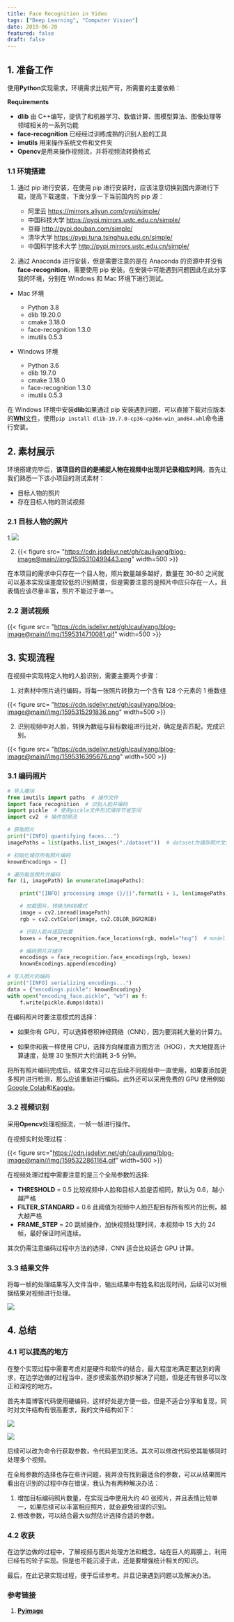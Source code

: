 ```yaml
---
title: Face Recognition in Video
tags: ["Deep Learning", "Computer Vision"]
date: 2019-06-20
featured: false
draft: false
---
```


## 1. 准备工作

使用**Python**实现需求，环境需求比较严苛，所需要的主要依赖：

**Requirements**

- **dlib** 由 C++编写，提供了和机器学习、数值计算、图模型算法、图像处理等领域相关的一系列功能
- **face-recognition** 已经经过训练成熟的识别人脸的工具
- **imutils** 用来操作系统文件和文件夹
- **Opencv**是用来操作视频流，并将视频流转换格式

### 1.1 环境搭建

1. 通过 pip 进行安装，在使用 pip 进行安装时，应该注意切换到国内源进行下载，提高下载速度，下面分享一下当前国内的 pip 源：

   - 阿里云 https://mirrors.aliyun.com/pypi/simple/
   - 中国科技大学 https://pypi.mirrors.ustc.edu.cn/simple/
   - 豆瓣 http://pypi.douban.com/simple/
   - 清华大学 https://pypi.tuna.tsinghua.edu.cn/simple/
   - 中国科学技术大学 http://pypi.mirrors.ustc.edu.cn/simple/

2. 通过 Anaconda 进行安装，但是需要注意的是在 Anaconda 的资源中并没有**face-recognition**，需要使用 pip 安装。在安装中可能遇到问题因此在此分享我的环境，分别在 Windows 和 Mac 环境下进行测试。

- Mac 环境

  - Python 3.8
  - dlib 19.20.0
  - cmake 3.18.0
  - face-recognition 1.3.0
  - imutils 0.5.3

- Windows 环境

  - Python 3.6
  - dlib 19.7.0
  - cmake 3.18.0
  - face-recognition 1.3.0
  - imutils 0.5.3

在 Windows 环境中安装**dlib**如果通过 pip 安装遇到问题，可以直接下载对应版本的[**Whl**文件](https://pypi.org/simple/dlib/)，使用`pip install dlib-19.7.0-cp36-cp36m-win_amd64.whl`命令进行安装。

## 2. 素材展示

环境搭建完毕后，**该项目的目的是捕捉人物在视频中出现并记录相应时间**。首先让我们熟悉一下该小项目的测试素材：

- 目标人物的照片
- 存在目标人物的测试视频

### 2.1 目标人物的照片

1.![](https://cdn.jsdelivr.net/gh/cauliyang/blog-image@main//img/1595310450018.png)

2. {{< figure src= "https://cdn.jsdelivr.net/gh/cauliyang/blog-image@main//img/1595310499443.png" width=500 >}}

在本项目的需求中只存在一个目人物，照片数量越多越好，数量在 30-80 之间就可以基本实现误差度较低的识别精度，但是需要注意的是照片中应只存在一人，且表情应该尽量丰富，照片不能过于单一。

### 2.2 测试视频

{{< figure src= "https://cdn.jsdelivr.net/gh/cauliyang/blog-image@main//img/1595314710081.gif" width=500 >}}

## 3. 实现流程

在视频中实现特定人物的人脸识别，需要主要两个步骤：

1. 对素材中照片进行编码，将每一张照片转换为一个含有 128 个元素的 1 维数组

{{< figure src= "https://cdn.jsdelivr.net/gh/cauliyang/blog-image@main//img/1595315291836.png" width=500 >}}

2. 识别视频中对人脸，转换为数组与目标数组进行比对，确定是否匹配，完成识别。

{{< figure src= "https://cdn.jsdelivr.net/gh/cauliyang/blog-image@main//img/1595316395676.png" width=500 >}}

### 3.1 编码照片

```python
# 导入模块
from imutils import paths  # 操作文件
import face_recognition  # 识别人脸并编码
import pickle  # 使用pickle文件形式储存节省空间
import cv2  # 操作视频流

# 获取照片
print("[INFO] quantifying faces...")
imagePaths = list(paths.list_images("./dataset"))  # dataset为储存照片文件夹

# 初始化储存所有照片编码
knownEncodings = []

# 遍历每张照片并编码
for (i, imagePath) in enumerate(imagePaths):

    print("[INFO] processing image {}/{}".format(i + 1, len(imagePaths)))

    # 加载图片，转换为RGB模式
    image = cv2.imread(imagePath)
    rgb = cv2.cvtColor(image, cv2.COLOR_BGR2RGB)

    # 识别人脸并返回位置
    boxes = face_recognition.face_locations(rgb, model="hog")  # model 可以选择 cnn 或 hog

    # 编码照片并储存
    encodings = face_recognition.face_encodings(rgb, boxes)
    knownEncodings.append(encoding)

# 写入照片的编码
print("[INFO] serializing encodings...")
data = {"encodings.pickle": knownEncodings}
with open("encoding_face.pickle", "wb") as f:
    f.write(pickle.dumps(data))
```

在编码照片时要注意模式的选择：

- 如果你有 GPU，可以选择卷积神经网络（CNN），因为要消耗大量的计算力。

- 如果你和我一样使用 CPU，选择方向梯度直方图方法（HOG），大大地提高计算速度，处理 30 张照片大约消耗 3-5 分钟。

将所有照片编码完成后，结果文件可以在后续不同视频中一直使用，如果要添加更多照片进行检测，那么应该重新进行编码。此外还可以采用免费的 GPU 使用例如[Google Colab](https://colab.research.google.com/)和[Kaggle](https://www.kaggle.com/)。

### 3.2 视频识别

采用**Opencv**处理视频流，一帧一帧进行操作。

在视频实时处理过程：

{{< figure src="https://cdn.jsdelivr.net/gh/cauliyang/blog-image@main//img/1595322861164.gif" width=500 >}}

在视频处理过程中需要注意的是三个全局参数的选择:

- **THRESHOLD** = 0.5 比较视频中人脸和目标人脸是否相同，默认为 0.6，越小越严格
- **FILTER_STANDARD** = 0.6 此阈值为视频中人脸匹配目标所有照片的比例，越大越严格
- **FRAME_STEP** = 20 跳帧操作，加快视频处理时间，本视频中 1S 大约 24 帧，最好保证时间连续。

其次仍需注意编码过程中方法的选择，CNN 适合比较适合 GPU 计算。

### 3.3 结果文件

将每一帧的处理结果写入文件当中，输出结果中有姓名和出现时间，后续可以对根据结果对视频进行处理。

![](https://cdn.jsdelivr.net/gh/cauliyang/blog-image@main//img/1595323102132.png)

## 4. 总结

### 4.1 可以提高的地方

在整个实现过程中需要考虑对是硬件和软件的结合，最大程度地满足要达到的需求，在边学边做的过程当中，逐步摸索虽然初步解决了问题，但是还有很多可以改正和深挖的地方。

首先本篇博客代码使用硬编码，这样好处是方便一些，但是不适合分享和复现，同时对文件结构有很高要求，我的文件结构如下：

![](https://cdn.jsdelivr.net/gh/cauliyang/blog-image@main//img/1595323492839.png)

![](https://cdn.jsdelivr.net/gh/cauliyang/blog-image@main//img/1595323499909.png)

后续可以改为命令行获取参数，令代码更加灵活。其次可以修改代码使其能够同时处理多个视频。

在全局参数的选择也存在些许问题，我并没有找到最适合的参数，可以从结果图片看出在识别的过程中存在错误，我认为有两种解决办法：

1. 增加目标编码照片数量，在实现当中使用大约 40 张照片，并且表情比较单一，如果后续可以丰富相应照片，就会避免错误的识别。
2. 修改参数，可以结合最大似然估计选择合适的参数。

### 4.2 收获

在边学边做的过程中，了解视频与图片处理方法和概念。站在巨人的肩膀上，利用已经有的轮子实现。但是也不能沉浸于此，还是要增强统计相关的知识。

最后，在此记录实现过程，便于后续参考。并且记录遇到问题以及解决办法。

### 参考链接

1. [**Pyimage**](https://www.pyimagesearch.com/2018/06/18/face-recognition-with-opencv-python-and-deep-learning/)
